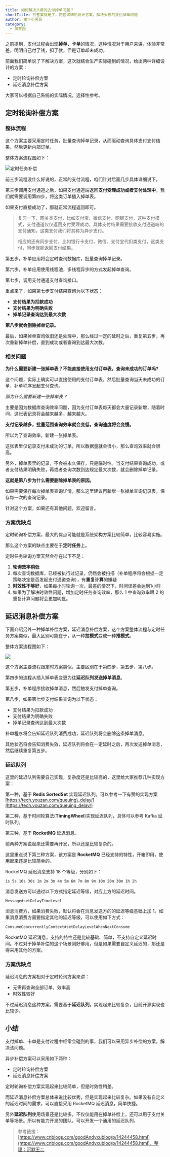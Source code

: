 ```yaml
---
title: 如何解决头疼的支付掉单问题？
shortTitle: 抄答案就是了，两套详细的设计方案，解决头疼的支付掉单问题
author: 楼下小黑哥
category:
  - 博客园
---
```


之前提到，支付过程会出现**掉单、卡单**的情况，这种情况对于用户来讲，体验非常差，明明自己付了钱，扣了款，但是订单却未成功。

前面我们简单说了下解决方案，这次就结合生产实际碰到的情况，给出两种详细设计的方案：

*   定时轮询补偿方案
*   延迟消息补偿方案

大家可以根据自己系统的实际情况，选择性参考。


## 定时轮询补偿方案

### 整体流程

这个方案主要采用定时任务，批量查询掉单记录，从而驱动查询具体支付支付结果，然后更新内部订单。

整体方案流程图如下：

![定时任务补偿](https://img2020.cnblogs.com/other/1419561/202101/1419561-20210107083620714-1094767745.jpg)

前三步流程没什么好说的，正常的支付流程，咱们针对后面几步具体详细说下。

第三步调用支付通道之后，如果支付通道端返回**支付受理成功或者支付处理中**，我们就需要调用第四步，将这类订单插入掉单表。

如果支付直接成功了，那就正常流程返回即可。

> 复习一下，网关类支付，比如支付宝、微信支付、网银支付，这种支付模式，支付通道仅仅返回支付受理成功，具体支付结果需要接收支付通道端的支付通知，这类支付我们将其称为异步支付。
> 
> 相应的还有同步支付，比如银行卡支付，微信、支付宝代扣类支付，这类支付，同步就能返回支付结果。

第五步，补单应用将会定时查询数据库，批量查询掉单记录。

第六步，补单应用使用线程池，多线程异步的方式发起掉单查询。

第七步，调用支付通道支付查询接口。

重点来了，如果第七步支付结果查询为以下状态：

*   **支付结果为扣款成功**
*   **支付结果为明确失败**
*   **掉单记录查询达到最大次数**

**第八步就会删除掉单记录。**

最后，如果掉单查询依旧还是处理中，那么经过一定的延时之后，重复第五步，再次重新掉单补偿，直到成功或者查询到达最大次数。

### 相关问题

**为什么需要新建一张掉单表？不能直接使用支付订单表，查询未成功的订单吗?**

这个问题，实际上确实可以直接使用的支付订单表，然后批量查询当天未成功的订单，补单程序发起支付查询。

*那为什么需要新建一张掉单表？*

主要是因为数据库查询效率问题，因为支付订单表每天都会大量记录新增，随着时间，这张表记录将会越来越多，越来越大。

**支付记录越多，批量范围查询效率就会变低，查询速度将会变慢。**

所以为了查询效率，新建一张掉单表。

这张表里仅记录支付未成功的订单，所以数据量就会很小，那么查询效率就会很高。

另外，掉单表里的记录，不会被永久保存，只是临时性。当支付结果查询成功，或者支付结果明确失败，再或者查询次数到达规定最大次数，就会删除掉单记录。

**这就是第八步为什么需要删除掉单表的原因。**

如果需要保存每次掉单表查询详情，那么这里建议再新增一张掉单查询记录表，保存每一次的查询记录。

针对这个方案，如果还有其他问题，欢迎留言。

### 方案优缺点

定时轮询补偿方案，最大的优点可能就是系统架构方案比较简单，比较容易实施。

那么这个方案的缺点主要在于**定时任务**上。

定时任务轮询方案天然会存在以下不足：

1.  **轮询效率稍低**
2.  每次查询数据库，已经被执行过记录，仍然会被扫描（补单程序将会根据一定策略决定是否发起支付通道查询），有**重复计算**的嫌疑
3.  **时效性不够好**，如果每小时轮询一次，最差的情况下，时间误差会达到1小时
4.  如果为了解决时效性问题，增加定时任务查询效率，那么 1 中查询效率跟 2 的重复计算问题将会更加明显。

## 延迟消息补偿方案

下面介绍另外一种掉单补偿方案，延迟消息补偿方案，这个方案整体流程与定时任务方案类似，最大区别可能在于，从一种**拉模式**变成一种**推模式**。

整体方案流程图如下：

![](https://img2020.cnblogs.com/other/1419561/202101/1419561-20210107083620916-1904350166.jpg)

这个方案主要流程跟定时方案类似，主要区别在于第四步，第五步，第八步。

第四步的流程从插入掉单表变更为往**延迟队列发送掉单消息**。

第五步，补单程序接收掉单消息，然后触发支付掉单查询。

第八步，如果第七步支付结果查询为以下状态：

*   支付结果为扣款成功
*   支付结果为明确失败
*   掉单记录查询达到最大次数

补单程序将会告知延迟队列消费成功，延迟队列将会删除这条掉单消息。

其他状态将会告知消费失效，延迟队列将会在一定延时之后，再次发送掉单消息，然后继续重复第五步。

### 延迟队列

这里的延迟队列需要自己实现，复杂度还是比较高的，这里给大家推荐几种实现方案：

第一种，基于 **Redis SortedSet** 实现延迟队列。可以参考一下有赞的实现方案[https://tech.youzan.com/queuing\_delay/](https://tech.youzan.com/queuing_delay/)

第二种，基于时间轮算法(**TimingWheel**)实现延迟队列，具体可以参考 Kafka 延时队列。

第三种，基于 **RocketMQ** 延迟消息。

前两种方案说起来还需要再开发，所以还是比较复杂的。

这里重点说下第三种方案，该方案是 **RocketMQ** 已经支持的特性，开箱即用，使用起来还是比较简单的。

RocketMQ 延迟消息支持 18 个等级，分别如下：

```shell
1s 5s 10s 30s 1m 2m 3m 4m 5m 6m 7m 8m 9m 10m 20m 30m 1h 2h
```
 

消息发送方可以通过以下方式指定延迟等级，对应上方的延迟时间。

```java
Message#setDelayTimeLevel
```
 

消息消费方，如果消费失败，默认将会在消息发送方的的延迟等级基础上加 1。如果消息消费方需要指定其他的延迟等级，可以使用如下方式：

```java
ConsumeConcurrentlyContext#setDelayLevelWhenNextConsume
```
 

RocketMQ 延迟消息，支持的特性还是比较基础、简单，不支持自定义延迟时间。不过对于掉单补偿的这个场景刚好够用，但是如果需要自定义延迟的，那还是得采用其他的方案。

### 方案优缺点

延迟消息的方案相对于定时轮询方案来讲：

*   无需再查询全部订单，效率高
*   时效性较好

不过延迟消息这种方案，需要基于**延迟队列**，实现起来比较复杂，目前开源实现也比较少。

## 小结

支付掉单、卡单是支付过程中经常会碰到的事，我们可以采用异步补偿的方案，解决该问题。

异步补偿方案可以采用如下两种：

*   定时轮询补偿方案
*   延迟消息补偿方案

定时轮询补偿方案实现起来比较简单，但是时效性稍差。

而延迟消息补偿方案总体来说比较优秀，但是实现起来比较复杂。如果没有自定义的延迟时间的需求，可以直接采用 RocketMQ 延迟消息，简单快捷。

另外**延迟队列**使用场景还是比较多，不仅仅能用在掉单补偿上，还可以用于支付关单等场景。所以有能力开发的团队，可以开发一个通用的延迟队列、



>参考链接：[https://www.cnblogs.com/goodAndyxublog/p/14244458.html](https://www.cnblogs.com/goodAndyxublog/p/14244458.html)，整理：沉默王二

